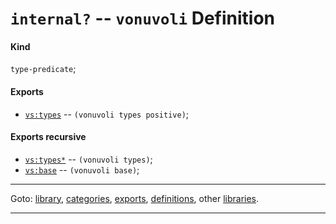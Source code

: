 

<a id='definition__vonuvoli__internal_3f'></a>

# `internal?` -- `vonuvoli` Definition


<a id='definition__vonuvoli__internal_3f__kind'></a>

#### Kind

`type-predicate`;


<a id='definition__vonuvoli__internal_3f__exports'></a>

#### Exports

 * [`vs:types`](../../vonuvoli/exports/vs_3a_types.md#export__vonuvoli__vs_3a_types) -- `(vonuvoli types positive)`;


<a id='definition__vonuvoli__internal_3f__exports-recursive'></a>

#### Exports recursive

 * [`vs:types*`](../../vonuvoli/exports/vs_3a_types_2a.md#export__vonuvoli__vs_3a_types_2a) -- `(vonuvoli types)`;
 * [`vs:base`](../../vonuvoli/exports/vs_3a_base.md#export__vonuvoli__vs_3a_base) -- `(vonuvoli base)`;

----

Goto: [library](../../vonuvoli/_index.md#library__vonuvoli), [categories](../../vonuvoli/categories/_index.md#toc__vonuvoli__categories), [exports](../../vonuvoli/exports/_index.md#toc__vonuvoli__exports), [definitions](../../vonuvoli/definitions/_index.md#toc__vonuvoli__definitions), other [libraries](../../_libraries.md#toc__libraries).

----

